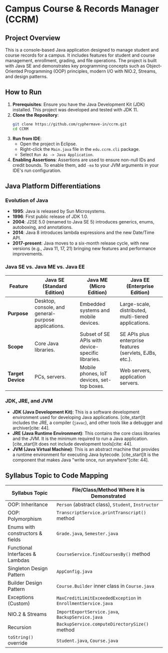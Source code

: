 # Campus Course & Records Manager (CCRM)

## Project Overview

This is a console-based Java application designed to manage student and course records for a campus. It includes features for student and course management, enrollment, grading, and file operations. The project is built with Java SE and demonstrates key programming concepts such as Object-Oriented Programming (OOP) principles, modern I/O with NIO.2, Streams, and design patterns.

## How to Run

1.  **Prerequisites**: Ensure you have the Java Development Kit (JDK) installed. This project was developed and tested with JDK 11.
2.  **Clone the Repository**:
    ```bash
    git clone https://github.com/cyphermave-in/ccrm.git
    cd CCRM
    ```
3.  **Run from IDE**:
    * Open the project in Eclipse.
    * Right-click the `Main.java` file in the `edu.ccrm.cli` package.
    * Select `Run As -> Java Application`.
4.  **Enabling Assertions**:
    Assertions are used to ensure non-null IDs and credit bounds. To enable them, add `-ea` to your JVM arguments in your IDE's run configuration.

## Java Platform Differentiations

### Evolution of Java

* **1995**: Java is released by Sun Microsystems.
* **1996**: First public release of JDK 1.0.
* **2004**: J2SE 5.0 (renamed to Java SE 5) introduces generics, enums, autoboxing, and annotations.
* **2014**: Java 8 introduces lambda expressions and the new Date/Time API.
* **2017-present**: Java moves to a six-month release cycle, with new versions (e.g., Java 11, 17, 21) bringing new features and performance improvements.

### Java SE vs. Java ME vs. Java EE

| Feature          | Java SE (Standard Edition)                            | Java ME (Micro Edition)                          | Java EE (Enterprise Edition)                             |
| ---------------- | ----------------------------------------------------- | ------------------------------------------------ | -------------------------------------------------------- |
| **Purpose** | Desktop, console, and general-purpose applications.   | Embedded systems and mobile devices.             | Large-scale, distributed, multi-tiered applications.     |
| **Scope** | Core Java libraries.                                  | Subset of SE APIs with device-specific libraries. | SE APIs plus enterprise features (servlets, EJBs, etc.). |
| **Target Device** | PCs, servers.                                         | Mobile phones, IoT devices, set-top boxes.       | Web servers, application servers.                        |

### JDK, JRE, and JVM

* **JDK (Java Development Kit)**: This is a software development environment used for developing Java applications. [cite_start]It includes the JRE, a compiler (`javac`), and other tools like a debugger and archiver[cite: 44].
* **JRE (Java Runtime Environment)**: This contains the core class libraries and the JVM. It is the minimum required to run a Java application. [cite_start]It does not include development tools[cite: 44].
* **JVM (Java Virtual Machine)**: This is an abstract machine that provides a runtime environment for executing Java bytecode. [cite_start]It is the component that makes Java "write once, run anywhere"[cite: 44].

## Syllabus Topic to Code Mapping

| Syllabus Topic                               | File/Class/Method Where it is Demonstrated                      |
| -------------------------------------------- | --------------------------------------------------------------- |
| OOP: Inheritance                             | `Person` (abstract class), `Student`, `Instructor`              |
| OOP: Polymorphism                            | `TranscriptService.printTranscript()` method                    |
| Enums with constructors & fields             | `Grade.java`, `Semester.java`                                   |
| Functional Interfaces & Lambdas              | `CourseService.findCoursesBy()` method                          |
| Singleton Design Pattern                     | `AppConfig.java`                                                |
| Builder Design Pattern                       | `Course.Builder` inner class in `Course.java`                   |
| Exceptions (Custom)                          | `MaxCreditLimitExceededException` in `EnrollmentService.java`   |
| NIO.2 & Streams                              | `ImportExportService.java`, `BackupService.java`                |
| Recursion                                    | `BackupService.computeDirectorySize()` method                 |
| `toString()` override                        | `Student.java`, `Course.java`                                   |
